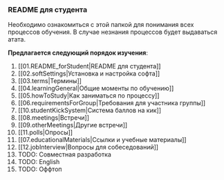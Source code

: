 ### README для студента

Необходимо ознакомиться с этой папкой для понимания всех процессов обучения.
В случае незнания процессов будет выдаваться атата.

**Предлагается следующий порядок изучения**:

1. [[01.README_forStudent|README для студента]]
2. [[02.softSettings|Установка и настройка софта]]
3. [[03.terms|Термины]]
4. [[04.learningGeneral|Общие моменты по обучению]]
5. [[05.howToStudy|Как заниматься по процессу]]
6. [[06.requirementsForGroup|Требования для участника группы]]
7. [[10.studentKickSystem|Система баллов на кик]]
8. [[08.meetings|Встречи]]
9. [[09.otherMeetings|Другие встречи]]
10. [[11.polls|Опросы]]
11. [[07.educationalMaterials|Ссылки и учебные материалы]]
12. [[12.jobInterview|Вопросы для собеседований]]
13. TODO: Совместная разработка
14. TODO: English
15. TODO: Оффтоп
